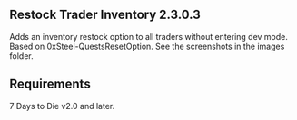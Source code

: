 ## Restock Trader Inventory 2.3.0.3

Adds an inventory restock option to all traders without entering dev mode. Based on 0xSteel-QuestsResetOption. See the screenshots in the images folder.

## Requirements

7 Days to Die v2.0 and later.